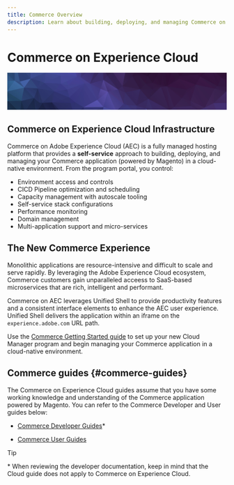 ```yaml
---
title: Commerce Overview
description: Learn about building, deploying, and managing Commerce on Adobe Experience Cloud.
---
```

# Commerce on Experience Cloud

![Banner](../assets/banner-hex-violet.png)

## Commerce on Experience Cloud Infrastructure

Commerce on Adobe Experience Cloud (AEC) is a fully managed hosting platform that provides a **self-service** approach to building, deploying, and managing your Commerce application (powered by Magento) in a cloud-native environment. From the program portal, you control:

- Environment access and controls
- CICD Pipeline optimization and scheduling
- Capacity management with autoscale tooling
- Self-service stack configurations
- Performance monitoring
- Domain management
- Multi-application support and micro-services

## The New Commerce Experience

Monolithic applications are resource-intensive and difficult to scale and serve rapidly. By leveraging the Adobe Experience Cloud ecosystem, Commerce customers gain unparalleled acceess to SaaS-based microservices that are rich, intelligent and performant.

Commerce on AEC leverages Unified Shell to provide productivity features and a consistent interface elements to enhance the AEC user experience. Unified Shell delivers the application within an iframe on the `experience.adobe.com` URL path.

Use the [Commerce Getting Started guide](../getting-started/overview.md) to set up your new Cloud Manager program and begin managing your Commerce application in a cloud-native environment.

## Commerce guides {#commerce-guides}

The Commerce on Experience Cloud guides assume that you have some working knowledge and understanding of the Commerce application powered by Magento. You can refer to the Commerce Developer and User guides below:

- [Commerce Developer Guides](https://devdocs.magento.com)\*

- [Commerce User Guides](https://docs.magento.com/user-guide)

>[!TIP]
>
>\*
>When reviewing the developer documentation, keep in mind that the Cloud guide does not apply to Commerce on Experience Cloud.
